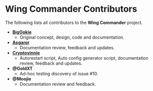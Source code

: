 # Wing Commander Contributors
The following lists all contributors to the **Wing Commander** project.

- **[BigOokie](https://github.com/BigOokie)**
    - Original concept, design, code and documentation.
- **[Asgaror](https://github.com/Asgaror)**
    - Documentation review, feedback and updates.
- **[Cryptovinnie](https://github.com/Cryptovinnie)**
    - Autorestart script, Auto config generator script, documentation review, feedback and updates.
- **@GoldXT**
    - Ad-hoc testing discovery of issue #10.
- **@Moojie**
    - Documentation review and feedback.

